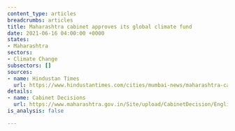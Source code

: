 ```yaml
---
content_type: articles
breadcrumbs: articles
title: Maharashtra cabinet approves its global climate fund
date: 2021-06-16 04:00:00 +0000
states:
- Maharashtra
sectors:
- Climate Change
subsectors: []
sources:
- name: Hindustan Times
  url: https://www.hindustantimes.com/cities/mumbai-news/maharashtra-cabinet-nod-for-climate-fund-plan-for-coastal-restoration-101623436296467.html
details:
- name: Cabinet Decisions
  url: https://www.maharashtra.gov.in/Site/upload/CabinetDecision/English/10-06-2021%20Cabinet%20Decision%20(Meeting%20No.70).pdf
is_analysis: false

---
```

